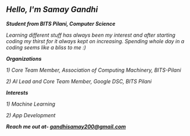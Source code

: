 ## *Hello, I'm Samay Gandhi* 

***Student from BITS Pilani, Computer Science***

*Learning different stuff has always been my interest and after starting coding my thirst for it always kept on increasing. Spending whole day in a coding seems like a bliss to me :)*

***Organizations***

*1) Core Team Member, Association of Computing Machinery, BITS-Pilani* 

*2) AI Lead and Core Team Member, Google DSC, BITS Pilani*

***Interests***

*1) Machine Learning*

*2) App Development*

***Reach me out at- gandhisamay200@gmail.com***
<!---
gandhisamay/gandhisamay is a ✨ special ✨ repository because its `README.md` (this file) appears on your GitHub profile.
You can click the Preview link to take a look at your changes.
--->
